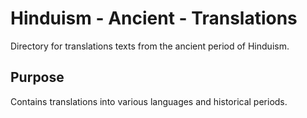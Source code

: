 # Hinduism - Ancient - Translations

Directory for translations texts from the ancient period of Hinduism.

## Purpose
Contains translations into various languages and historical periods.
